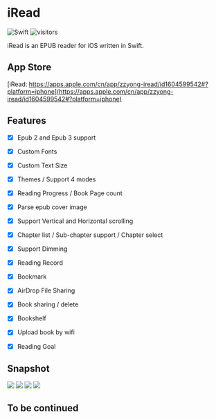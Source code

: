 # iRead

![Swift](https://img.shields.io/badge/language-Swift-red.svg)
![visitors](https://visitor-badge.laobi.icu/badge?page_id=zhiyongzou.iread.read.me)

iRead is an EPUB reader for iOS written in Swift.

## App Store
[iRead: https://apps.apple.com/cn/app/zzyong-iread/id1604599542#?platform=iphone](https://apps.apple.com/cn/app/zzyong-iread/id1604599542#?platform=iphone)

## Features

- [x] Epub 2 and Epub 3 support
- [x] Custom Fonts
- [x] Custom Text Size
- [x] Themes / Support 4 modes
- [x] Reading Progress / Book Page count
- [x] Parse epub cover image
- [x] Support Vertical and Horizontal scrolling
- [x] Chapter list / Sub-chapter support / Chapter select
- [x] Support Dimming
- [x] Reading Record
- [x] Bookmark
- [x] AirDrop File Sharing
- [x] Book sharing / delete
- [x] Bookshelf
- [x] Upload book by wifi
- [x] Reading Goal


## Snapshot
![](https://gitee.com/zhiyongzou/images/raw/master/iRead/ScreenShot0.png)
![](https://gitee.com/zhiyongzou/images/raw/master/iRead/ScreenShot1.png)
![](https://gitee.com/zhiyongzou/images/raw/master/iRead/ScreenShot2.png)
![](https://gitee.com/zhiyongzou/images/raw/master/iRead/ScreenShot3.png)

## To be continued
